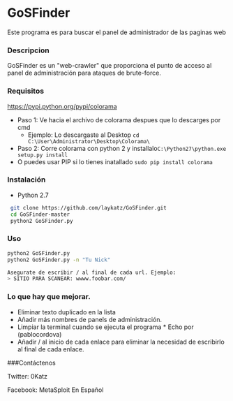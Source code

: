 # GoSFinder
Este programa es para buscar el panel de administrador de las paginas web

### Descripcion
GoSFinder es un "web-crawler" que proporciona el punto de acceso al panel de administración para ataques de brute-force.

### Requisitos

https://pypi.python.org/pypi/colorama
- Paso 1: Ve hacia el archivo de colorama despues que lo descarges por cmd 
   - Ejemplo: Lo descargaste al Desktop ```cd C:\User\Administrator\Desktop\Colorama\```
- Paso 2: Corre colorama con python 2 y installalo```C:\Python27\python.exe setup.py install ``` 
- O puedes usar PIP si lo tienes inatallado 
   ```sudo pip install colorama```


### Instalación

- Python 2.7
```sh
 git clone https://github.com/laykatz/GoSFinder.git
 cd GoSFinder-master
 python2 GoSFinder.py
```
### Uso
```sh
python2 GoSFinder.py
python2 GoSFinder.py -n "Tu Nick"

Asegurate de escribir / al final de cada url. Ejemplo:
> SITIO PARA SCANEAR: wwww.foobar.com/
```
### Lo que hay que mejorar.

- Eliminar texto duplicado en la lista
- Añadir más nombres de panels de administración.
- Limpiar la terminal cuando se ejecuta el programa * Echo por (pablocordova)
- Añadir / al inicio de cada enlace para eliminar la necesidad de escribirlo al final de cada enlace. 

###Contáctenos 

Twitter: 0Katz

Facebook: MetaSploit En Español 
